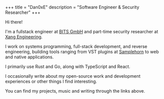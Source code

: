 +++
title = "Dan0xE"
description = "Software Engineer & Security Researcher"
+++

Hi there!

I'm a fullstack engineer at <a href="https://mybits.de">BITS GmbH</a> and
part-time security researcher at <a href="https://xang.engineering">Xang
Engineering</a>.

I work on systems programming, full-stack development, and reverse engineering,
building tools ranging from VST plugins at
<a href="https://github.com/orgs/samplehorn">Samplehorn</a> to web and native
applications.

I primarily use Rust and Go, along with TypeScript and React.

I occasionally write about my open-source work and development experiences or
other things I find interesting.

You can find my projects, music and writing through the links above.
